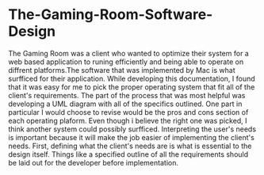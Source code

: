 # The-Gaming-Room-Software-Design
The Gaming Room was a client who wanted to optimize their system for a web based application to runing efficiently and being able to operate on diffrent platforms.The software that was implemented by Mac is what surfficed for their application.
While developing this documentation, I found that it was easy for me to pick the proper operating system that fit all of the client's requirements.
The part of the process that was most helpful was developing a UML diagram with all of the specifics outlined.
One part in particular I would choose to revise would be the pros and cons section of each operating plaform. Even though i believe the right one was picked, I think another system could possibly surfficed.
Interpreting the user's needs is important because it will make the job easier of implementing the client's needs.
First, defining what the client's needs are is what is essential to the design itself. Things like a specified outline of all the requirements should be laid out for the developer before implementation.
